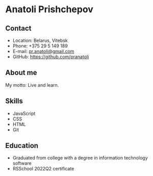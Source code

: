 # Anatoli Prishchepov

## Contact
* Location: Belarus, Vitebsk
* Phone: +375 29 5 149 189
* E-mail: pr.anatoli@gmail.com
* GitHub: https://github.com/pranatoli

## About me
My motto: Live and learn.

## Skills
* JavaScript 
* CSS
* HTML
* Git

## Education
* Graduated from college with a degree in information technology software
* RSSchool 2022Q2 certificate


